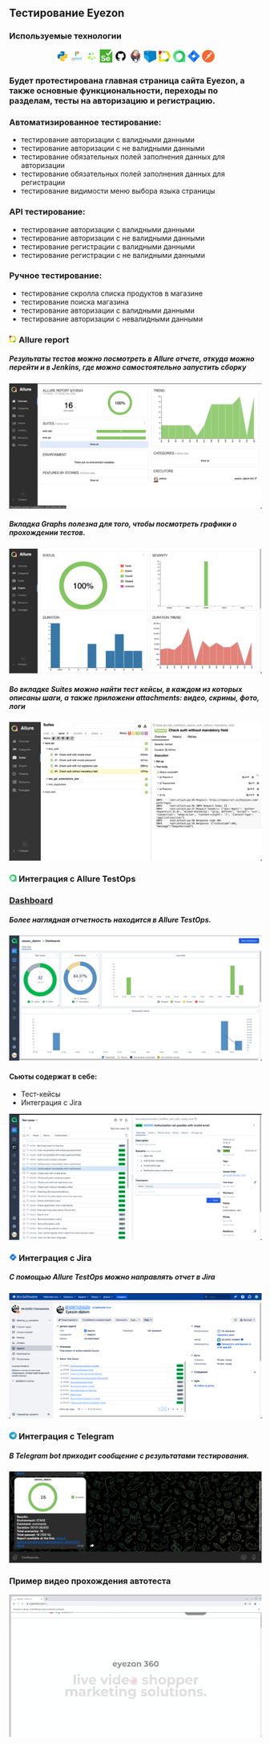 ## Тестирование Eyezon


<!-- Технологии -->

### Используемые технологии
<p  align="center">
  <code><img width="5%" title="Python" src="images/python.png"></code>
  <code><img width="5%" title="Pytest" src="images/pytest.png"></code>
  <code><img width="5%" title="Selene" src="images/selene.png"></code>
  <code><img width="5%" title="Selenium" src="images/selenium.png"></code>
  <code><img width="5%" title="GitHub" src="images/github.png"></code>
  <code><img width="5%" title="Jenkins" src="images/jenkins.png"></code>
  <code><img width="5%" title="Selenoid" src="images/selenoid.png"></code>
  <code><img width="5%" title="Allure Report" src="images/allure_report.png"></code>
  <code><img width="5%" title="Allure TestOps" src="images/allure_testops.png"></code>
  <code><img width="5%" title="Jira" src="images/jira.png"></code>
  <code><img width="5%" title="Postman" src="images/postman.png"></code>
</p>


<!-- Тест кейсы -->

### Будет протестирована главная страница сайта Eyezon, а также основные функциональности, переходы по разделам, тесты на авторизацию и регистрацию.
### Автоматизированное тестирование:
* тестирование авторизации с валидными данными 
* тестирование авторизации с не валидными данными  
* тестирование обязательных полей заполнения данных для авторизации 
* тестирование обязательных полей заполнения данных для регистрации 
* тестирование видимости меню выбора языка страницы

### API тестирование:
* тестирование авторизации с валидными данными 
* тестирование авторизации с не валидными данными 
* тестирование регистрации с валидными данными 
* тестирование регистрации с не валидными данными 

### Ручное тестирование:
* тестирование скролла списка продуктов в магазине 
* тестирование поиска магазина 
* тестирование авторизации с валидными данными 
* тестирование авторизации с невалидными данными

<!-- Allure report -->

### <img width="3%" title="Allure Report" src="images/allure_report.png"> Allure report

##### Результаты тестов можно посмотреть в Allure отчете, откуда можно перейти и в Jenkins, где можно самостоятельно запустить сборку
![This is an image](images/Allure_report_web.png)

##### Вкладка Graphs полезна для того, чтобы посмотреть графики о прохождении тестов.
![This is an image](images/Allure_graphs.png)

##### Во вкладке Suites можно найти тест кейсы, в каждом из которых описаны шаги, а также приложени attachments: видео, скрины, фото, логи
![This is an image](images/Allure_suites.png)

<!-- Allure TestOps -->

### <img width="3%" title="Allure TestOps" src="images/allure_testops.png"> Интеграция с Allure TestOps

### [Dashboard](https://allure.autotests.cloud/project/4194/dashboards)

##### Более наглядная отчетность находится в Allure TestOps.
![This is an image](images/Allure_testops_report.png)

#### Сьюты содержат в себе:
- Тест-кейсы
- Интеграция с Jira

![This is an image](images/Allure_testops_suites.png)

<!-- Jira -->

### <img width="3%" title="Jira" src="images/jira.png"> Интеграция с Jira
##### С помощью Allure TestOps можно направлять отчет в Jira

![This is an image](images/Jira_report.png)

<!-- Telegram -->

### <img width="3%" title="Telegram" src="images/telega.png"> Интеграция с Telegram
##### В Telegram bot приходит сообщение с результатами тестирования.

![This is an image](images/telegram.png)

### Пример видео прохождения автотеста
![autotest_gif](images/autotestvideo.gif)

